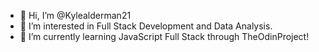 - 👋 Hi, I’m @Kylealderman21
- 👀 I’m interested in Full Stack Development and Data Analysis. 
- 🌱 I’m currently learning JavaScript Full Stack through TheOdinProject!

<!---
Kylealderman21/Kylealderman21 is a ✨ special ✨ repository because its `README.md` (this file) appears on your GitHub profile.
You can click the Preview link to take a look at your changes.
--->
